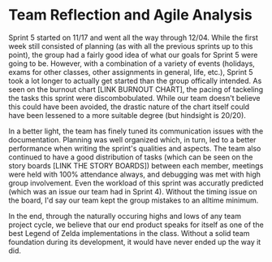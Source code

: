 # Team Reflection and Agile Analysis
Sprint 5 started on 11/17 and went all the way through 12/04. While the first week still consisted of planning (as with all the previous sprints up to this point),
the group had a fairly good idea of what our goals for Sprint 5 were going to be. However, with a combination of a variety of events (holidays, exams for other
classes, other assignments in general, life, etc.), Sprint 5 took a lot longer to actually get started than the group offically intended. As seen on the burnout
chart [LINK BURNOUT CHART], the pacing of tackeling the tasks this sprint were discombobulated. While our team doesn't believe this could have been avoided, the
drastic nature of the chart itself could have been lessened to a more suitable degree (but hindsight is 20/20).

In a better light, the team has finely tuned its communication issues with the documentation. Planning was well organized which, in turn, led to a better
performance when writing the sprint's qualities and aspects. The team also continued to have a good distribution of tasks (which can be seen on the story boards
[LINK THE STORY BOARDS]) between each member, meetings were held with 100% attendance always, and debugging was met with high group involvement. Even the workload
of this sprint was accuratly predicted (which was an issue our team had in Sprint 4). Without the timing issue on the board, I'd say our team kept the group
mistakes to an alltime minimum.

In the end, through the naturally occuring highs and lows of any team project cycle, we believe that our end product speaks for itself as one of the best Legend
of Zelda implementations in the class. Without a solid team foundation during its development, it would have never ended up the way it did.
